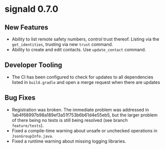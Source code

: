 # signald 0.7.0

## New Features
* Ability to list remote safety numbers, control trust thereof. Listing via the `get_identities`, trusting via new `trust` command.
* Ability to create and edit contacts. Use `update_contact` command.

## Developer Tooling
* The CI has been configured to check for updates to all dependencies listed in `build.gradle` and open a merge request when there are updates

## Bug Fixes
* Registration was broken. The immediate problem was addressed in 1ab4f68997b98a189ef3a51f753b6b61d4e55eb5, but the larger problem of there being no tests is still being resolved (see branch `feature/tests`).
* Fixed a compile-time warning about unsafe or unchecked operations in `JsonGroupInfo.java`.
* Fixed a runtime warning about missing logging libraries.